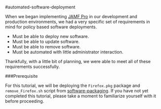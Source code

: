 #automated-software-deployment

When we began implementing [JAMF Pro](https://www.jamf.com/products/jamf-pro/) in our development and production environments, we had a very specific set of requirements in mind for policy based software deployments.

- Must be able to deploy new software.
- Must be able to update software.
- Must be able to remove software.
- Must be automated with little administrator interaction.

Thankfully, with a little bit of planning, we were able to meet all of these requirements successfully.

###Prerequisite

For this tutorial, we will be deploying the `Firefox.pkg` package and `remove_Firefox.sh` script from [software-packaging](https://github.com/ToplessBanana/tutorials/tree/master/HOW-TO-software-packaging). If you have not yet completed this tutorial, please take a moment to familiarize yourself with it before proceeding.
